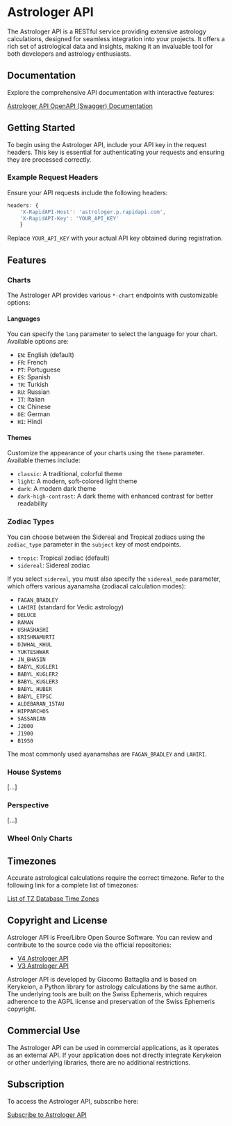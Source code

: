 # Astrologer API

The Astrologer API is a RESTful service providing extensive astrology calculations, designed for seamless integration into your projects. It offers a rich set of astrological data and insights, making it an invaluable tool for both developers and astrology enthusiasts.

## Documentation

Explore the comprehensive API documentation with interactive features:

[Astrologer API OpenAPI (Swagger) Documentation](https://www.kerykeion.net/astrologer-api-swagger/)

## Getting Started

To begin using the Astrologer API, include your API key in the request headers. This key is essential for authenticating your requests and ensuring they are processed correctly.

### Example Request Headers

Ensure your API requests include the following headers:

```javascript
headers: {
    'X-RapidAPI-Host': 'astrologer.p.rapidapi.com',
    'X-RapidAPI-Key': 'YOUR_API_KEY'
    }
```

Replace `YOUR_API_KEY` with your actual API key obtained during registration.

## Features

### Charts

The Astrologer API provides various `*-chart` endpoints with customizable options:

#### Languages

You can specify the `lang` parameter to select the language for your chart. Available options are:

- `EN`: English (default)
- `FR`: French
- `PT`: Portuguese
- `ES`: Spanish
- `TR`: Turkish
- `RU`: Russian
- `IT`: Italian
- `CN`: Chinese
- `DE`: German
- `HI`: Hindi

#### Themes

Customize the appearance of your charts using the `theme` parameter. Available themes include:

- `classic`: A traditional, colorful theme
- `light`: A modern, soft-colored light theme
- `dark`: A modern dark theme
- `dark-high-contrast`: A dark theme with enhanced contrast for better readability

### Zodiac Types

You can choose between the Sidereal and Tropical zodiacs using the `zodiac_type` parameter in the `subject` key of most endpoints.

- `tropic`: Tropical zodiac (default)
- `sidereal`: Sidereal zodiac

If you select `sidereal`, you must also specify the `sidereal_mode` parameter, which offers various ayanamsha (zodiacal calculation modes):

- `FAGAN_BRADLEY`
- `LAHIRI` (standard for Vedic astrology)
- `DELUCE`
- `RAMAN`
- `USHASHASHI`
- `KRISHNAMURTI`
- `DJWHAL_KHUL`
- `YUKTESHWAR`
- `JN_BHASIN`
- `BABYL_KUGLER1`
- `BABYL_KUGLER2`
- `BABYL_KUGLER3`
- `BABYL_HUBER`
- `BABYL_ETPSC`
- `ALDEBARAN_15TAU`
- `HIPPARCHOS`
- `SASSANIAN`
- `J2000`
- `J1900`
- `B1950`

The most commonly used ayanamshas are `FAGAN_BRADLEY` and `LAHIRI`.

### House Systems

[...]

### Perspective

[...]

### Wheel Only Charts

## Timezones

Accurate astrological calculations require the correct timezone. Refer to the following link for a complete list of timezones:

[List of TZ Database Time Zones](https://en.wikipedia.org/wiki/List_of_tz_database_time_zones)

## Copyright and License

Astrologer API is Free/Libre Open Source Software. You can review and contribute to the source code via the official repositories:

- [V4 Astrologer API](https://github.com/g-battaglia/v4.astrologer-api)
- [V3 Astrologer API](https://github.com/g-battaglia/Astrologer-API)

Astrologer API is developed by Giacomo Battaglia and is based on Kerykeion, a Python library for astrology calculations by the same author. The underlying tools are built on the Swiss Ephemeris, which requires adherence to the AGPL license and preservation of the Swiss Ephemeris copyright.

## Commercial Use

The Astrologer API can be used in commercial applications, as it operates as an external API. If your application does not directly integrate Kerykeion or other underlying libraries, there are no additional restrictions.

## Subscription

To access the Astrologer API, subscribe here:

[Subscribe to Astrologer API](https://rapidapi.com/gbattaglia/api/astrologer/pricing)
